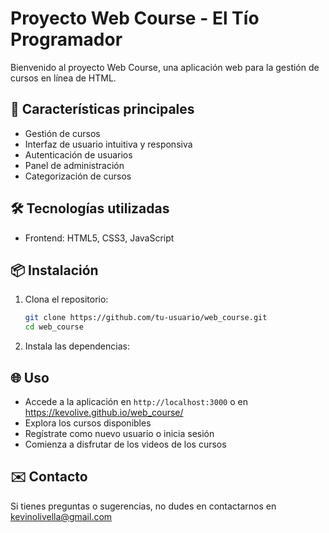 # Proyecto Web Course - El Tío Programador

Bienvenido al proyecto Web Course, una aplicación web para la gestión de cursos en línea de HTML.

## 🚀 Características principales

- Gestión de cursos 
- Interfaz de usuario intuitiva y responsiva
- Autenticación de usuarios
- Panel de administración
- Categorización de cursos

## 🛠️ Tecnologías utilizadas

- Frontend: HTML5, CSS3, JavaScript


## 📦 Instalación

1. Clona el repositorio:
   ```bash
   git clone https://github.com/tu-usuario/web_course.git
   cd web_course
   ```

2. Instala las dependencias:


## 🌐 Uso

- Accede a la aplicación en `http://localhost:3000` o en https://kevolive.github.io/web_course/
- Explora los cursos disponibles
- Regístrate como nuevo usuario o inicia sesión
- Comienza a disfrutar de los videos de los cursos



## ✉️ Contacto

Si tienes preguntas o sugerencias, no dudes en contactarnos en kevinolivella@gmail.com